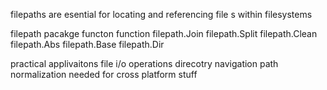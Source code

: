 
filepaths are esential for locating and referencing file s within filesystems

filepath pacakge functon
function
filepath.Join
filepath.Split
filepath.Clean
filepath.Abs
filepath.Base
filepath.Dir


practical applivaitons
file i/o operations
direcotry navigation
path normalization needed for cross platform stuff